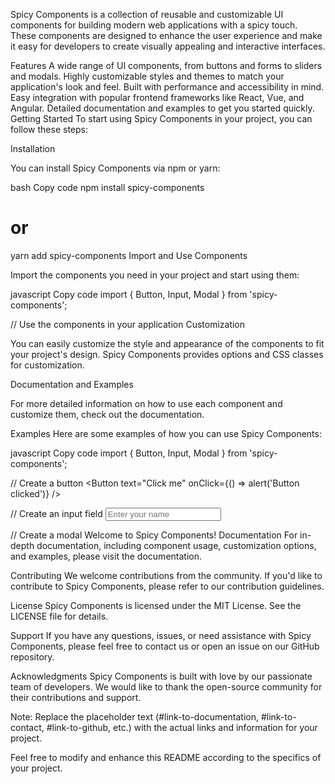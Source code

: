 Spicy Components is a collection of reusable and customizable UI components for building modern web applications with a spicy touch. These components are designed to enhance the user experience and make it easy for developers to create visually appealing and interactive interfaces.

Features
A wide range of UI components, from buttons and forms to sliders and modals.
Highly customizable styles and themes to match your application's look and feel.
Built with performance and accessibility in mind.
Easy integration with popular frontend frameworks like React, Vue, and Angular.
Detailed documentation and examples to get you started quickly.
Getting Started
To start using Spicy Components in your project, you can follow these steps:

Installation

You can install Spicy Components via npm or yarn:

bash
Copy code
npm install spicy-components
# or
yarn add spicy-components
Import and Use Components

Import the components you need in your project and start using them:

javascript
Copy code
import { Button, Input, Modal } from 'spicy-components';

// Use the components in your application
Customization

You can easily customize the style and appearance of the components to fit your project's design. Spicy Components provides options and CSS classes for customization.

Documentation and Examples

For more detailed information on how to use each component and customize them, check out the documentation.

Examples
Here are some examples of how you can use Spicy Components:

javascript
Copy code
import { Button, Input, Modal } from 'spicy-components';

// Create a button
<Button text="Click me" onClick={() => alert('Button clicked')} />

// Create an input field
<Input type="text" placeholder="Enter your name" />

// Create a modal
<Modal title="Welcome" isOpen={true}>
  Welcome to Spicy Components!
</Modal>
Documentation
For in-depth documentation, including component usage, customization options, and examples, please visit the documentation.

Contributing
We welcome contributions from the community. If you'd like to contribute to Spicy Components, please refer to our contribution guidelines.

License
Spicy Components is licensed under the MIT License. See the LICENSE file for details.

Support
If you have any questions, issues, or need assistance with Spicy Components, please feel free to contact us or open an issue on our GitHub repository.

Acknowledgments
Spicy Components is built with love by our passionate team of developers. We would like to thank the open-source community for their contributions and support.

Note: Replace the placeholder text (#link-to-documentation, #link-to-contact, #link-to-github, etc.) with the actual links and information for your project.

Feel free to modify and enhance this README according to the specifics of your project.




